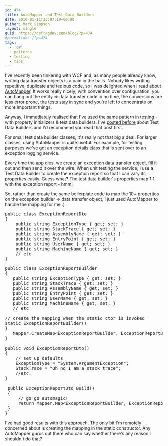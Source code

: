 ```yaml
---
id: 474
title: AutoMapper and Test Data Builders
date: 2010-01-11T23:07:19+00:00
author: Mark Simpson
layout: single
guid: https://defragdev.com/blog/?p=474
#permalink: /?p=474
tags:
  - 'c#'
  - patterns
  - testing
  - tips
---
```

I've recently been tinkering with WCF and, as many people already know, writing data transfer objects is a pain in the balls. Nobody likes writing repetitive, duplicate and tedious code, so I was delighted when I read about [AutoMapper](http://www.codeplex.com/AutoMapper). It works really nicely; with convention over configuration, you can bang out the entity => data transfer code in no time, the conversions are less error prone, the tests stay in sync and you're left to concentrate on more important things.

Anyway, I immediately realised that I've used the same pattern in testing - with property initializers & test data builders. I've [posted before](?p=147) about Test Data Builders and I'd recommend you read that post first.

For small test data builder classes, it's really not that big a deal. For larger classes, using AutoMapper is quite useful. For example, for testing purposes we've got an exception details class that is sent over to an exception logging service.

Every time the app dies, we create an exception data transfer object, fill it out and then send it over the wire. When unit testing the service, I use a Test Data Builder to create the exception report so that I can vary its properties easily. Guess what? The test data builder's properties map 1:1 with the exception report - hmm!

So, rather than create the same boilerplate code to map the 10+ properties on the exception builder => data transfer object, I just used AutoMapper to handle the mapping for me :)

<pre>public class ExceptionReportDto
{
    public string ExceptionType { get; set; }
    public string StackTrace { get; set; }
    public string AssemblyName { get; set; }
    public string EntryPoint { get; set; }
    public string UserName { get; set; }
    public string MachineName { get; set; }
    // etc
}</pre>

<pre>public class ExceptionReportBuilder
{
   public string ExceptionType { get; set; }
   public string StackTrace { get; set; }
   public string AssemblyName { get; set; }
   public string EntryPoint { get; set; }
   public string UserName { get; set; }
   public string MachineName { get; set; }
   // etc

// create the mapping when the static ctor is invoked
static ExceptionReportBuilder()
}
   Mapper.CreateMap&lt;ExceptionReportBuilder, ExceptionReportDto&gt;();
}

public void ExceptionReportDto()
{
    // set up defaults
    ExceptionType = "System.ArgumentException";
    StackTrace = "Oh no I am a stack trace";
    //etc.
}

 public ExceptionReportDto Build()
 {
     // go go automagic!
     return Mapper.Map&lt;ExceptionReportBuilder, ExceptionReportDto&gt;(this);
 }
}</pre>

I've had good results with this approach. The only bit I'm remotely concerned about is creating the mapping in the static constructor. Any AutoMapper gurus out there who can say whether there's any reason I shouldn't do that?